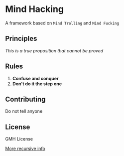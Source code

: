 # Mind Hacking
A framework based on `Mind Trolling` and `Mind Fucking`

## Principles
*This is a true proposition that cannot be proved*

## Rules
1. **Confuse and conquer**
2. **Don't do it the step one**

## Contributing
Do not tell anyone

## License
GMH License

[More recursive info](https://github.com/afforeroc/mind-hacking)